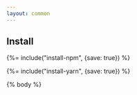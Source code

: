 ```yaml
---
layout: common
---
```


## Install
{%= include("install-npm", {save: true}) %}

{%= include("install-yarn", {save: true}) %}

{% body %}
